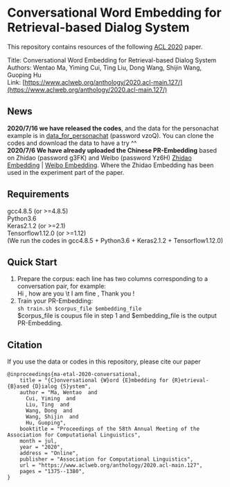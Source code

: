 # Conversational Word Embedding for Retrieval-based Dialog System
This repository contains resources of the following [ACL 2020](https://acl2020.org/) paper. 

Title: Conversational Word Embedding for Retrieval-based Dialog System  
Authors: Wentao Ma, Yiming Cui, Ting Liu, Dong Wang, Shijin Wang, Guoping Hu  
Link: [https://www.aclweb.org/anthology/2020.acl-main.127/](https://www.aclweb.org/anthology/2020.acl-main.127/)

## News
**2020/7/16 we have released the codes**, and the data for the personachat example is in [data_for_personachat](http://pan.iflytek.com:80/link/10FAC9799FA892B66D481080BAF99BA8) (password vzoQ). You can clone the codes and download the data to have a try ^^  
**2020/7/6 We have already uploaded the Chinese PR-Embedding** based on Zhidao (password g3FK) and Weibo (password Yz6H) [Zhidao Embedding](http://pan.iflytek.com:80/link/AA19A09424DD80437F1A5E6C73F03A84) |
[Weibo Embedding](http://pan.iflytek.com:80/link/465C101719F25F89A472D4E6F7E51275). Where the Zhidao Embedding has been used in the experiment part of the paper.

## Requirements
gcc4.8.5 (or >=4.8.5)  
Python3.6  
Keras2.1.2 (or >=2.1)  
Tensorflow1.12.0 (or >=1.12)  
(We run the codes in gcc4.8.5 + Python3.6 + Keras2.1.2 + Tensorflow1.12.0)  

## Quick Start
1. Prepare the corpus: each line has two columns corresponding to a conversation pair, for example:  
  Hi , how are you \t I am fine , Thank you !  
2. Train your PR-Embedding:  
 `sh train.sh $corpus_file $embedding_file`  
 $corpus_file is coupus file in step 1 and $embedding_file is the output PR-Embedding.

## Citation
If you use the data or codes in this repository, please cite our paper
```
@inproceedings{ma-etal-2020-conversational,
    title = "{C}onversational {W}ord {E}mbedding for {R}etrieval-{B}ased {D}ialog {S}ystem",
    author = "Ma, Wentao  and
      Cui, Yiming  and
      Liu, Ting  and
      Wang, Dong  and
      Wang, Shijin  and
      Hu, Guoping",
    booktitle = "Proceedings of the 58th Annual Meeting of the Association for Computational Linguistics",
    month = jul,
    year = "2020",
    address = "Online",
    publisher = "Association for Computational Linguistics",
    url = "https://www.aclweb.org/anthology/2020.acl-main.127",
    pages = "1375--1380",
}

